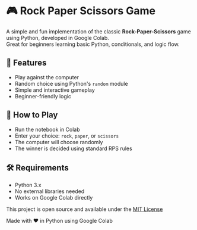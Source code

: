 # 🎮 Rock Paper Scissors Game

A simple and fun implementation of the classic **Rock-Paper-Scissors** game using Python, developed in Google Colab.  
Great for beginners learning basic Python, conditionals, and logic flow.


## 🚀 Features

- Play against the computer
- Random choice using Python's `random` module
- Simple and interactive gameplay
- Beginner-friendly logic


## 🎯 How to Play

- Run the notebook in Colab
- Enter your choice: `rock`, `paper`, or `scissors`
- The computer will choose randomly
- The winner is decided using standard RPS rules

## 🛠️ Requirements

- Python 3.x
- No external libraries needed
- Works on Google Colab directly

This project is open source and available under the [MIT License](LICENSE)

Made with ❤️ in Python using Google Colab
